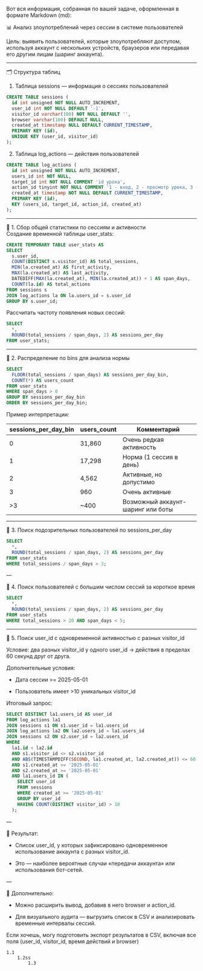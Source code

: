 Вот вся информация, собранная по вашей задаче, оформленная в формате Markdown (md):

📊 Анализ злоупотреблений через сессии в системе пользователей

Цель: выявить пользователей, которые злоупотребляют доступом, используя аккаунт с нескольких устройств, браузеров или передавая его другим лицам (шаринг аккаунта).

---

🗂 Структура таблиц

1. Таблица sessions — информация о сессиях пользователей
    

```sql
CREATE TABLE sessions (
  id int unsigned NOT NULL AUTO_INCREMENT,
  user_id int NOT NULL DEFAULT '-1',
  visitor_id varchar(100) NOT NULL DEFAULT '',
  browser varchar(100) DEFAULT NULL,
  created_at timestamp NULL DEFAULT CURRENT_TIMESTAMP,
  PRIMARY KEY (id),
  UNIQUE KEY (user_id, visitor_id)
);
```

2. Таблица log_actions — действия пользователей
    

```sql
CREATE TABLE log_actions (
  id int unsigned NOT NULL AUTO_INCREMENT,
  users_id int NOT NULL,
  target_id int NOT NULL COMMENT 'id урока',
  action_id tinyint NOT NULL COMMENT '1 - вход, 2 - просмотр урока, 3 - выполнение задания',
  created_at timestamp NOT NULL DEFAULT CURRENT_TIMESTAMP,
  PRIMARY KEY (id),
  KEY (users_id, target_id, action_id, created_at)
);
```

---

📌 1. Сбор общей статистики по сессиям и активности  
Создание временной таблицы user_stats:

```sql
CREATE TEMPORARY TABLE user_stats AS
SELECT
  s.user_id,
  COUNT(DISTINCT s.visitor_id) AS total_sessions,
  MIN(la.created_at) AS first_activity,
  MAX(la.created_at) AS last_activity,
  DATEDIFF(MAX(la.created_at), MIN(la.created_at)) + 1 AS span_days,
  COUNT(la.id) AS total_actions
FROM sessions s
JOIN log_actions la ON la.users_id = s.user_id
GROUP BY s.user_id;
```

Рассчитать частоту появления новых сессий:

```sql
SELECT
  *,
  ROUND(total_sessions / span_days, 2) AS sessions_per_day
FROM user_stats;
```

---

📌 2. Распределение по bins для анализа нормы

```sql
SELECT
  FLOOR(total_sessions / span_days) AS sessions_per_day_bin,
  COUNT(*) AS users_count
FROM user_stats
WHERE span_days > 0
GROUP BY sessions_per_day_bin
ORDER BY sessions_per_day_bin;
```

Пример интерпретации:

|sessions_per_day_bin|users_count|Комментарий|
|---|---|---|
|0|31,860|Очень редкая активность|
|1|17,298|Норма (1 сессия в день)|
|2|4,562|Активные, но допустимо|
|3|960|Очень активные|
|>3|~400|Возможный аккаунт-шаринг или боты|

---

📌 3. Поиск подозрительных пользователей по sessions_per_day

```sql
SELECT
  *,
  ROUND(total_sessions / span_days, 2) AS sessions_per_day
FROM user_stats
WHERE total_sessions / span_days > 3;
```

—

📌 4. Поиск пользователей с большим числом сессий за короткое время

```sql
SELECT
  *,
  ROUND(total_sessions / span_days, 2) AS sessions_per_day
FROM user_stats
WHERE total_sessions > 20 AND span_days < 5;
```

---

🚨 5. Поиск user_id с одновременной активностью с разных visitor_id

Условие: два разных visitor_id у одного user_id → действия в пределах 60 секунд друг от друга.

Дополнительные условия:

- Дата сессии >= 2025-05-01
    
- Пользователь имеет >10 уникальных visitor_id
    

Итоговый запрос:

```sql
SELECT DISTINCT la1.users_id AS user_id
FROM log_actions la1
JOIN sessions s1 ON s1.user_id = la1.users_id
JOIN log_actions la2 ON la2.users_id = la1.users_id
JOIN sessions s2 ON s2.user_id = la2.users_id
WHERE
  la1.id < la2.id
  AND s1.visitor_id <> s2.visitor_id
  AND ABS(TIMESTAMPDIFF(SECOND, la1.created_at, la2.created_at)) <= 60
  AND s1.created_at >= '2025-05-01'
  AND s2.created_at >= '2025-05-01'
  AND la1.users_id IN (
    SELECT user_id
    FROM sessions
    WHERE created_at >= '2025-05-01'
    GROUP BY user_id
    HAVING COUNT(DISTINCT visitor_id) > 10
  );
```

—

🎯 Результат:

- Список user_id, у которых зафиксировано одновременное использование аккаунта с разных visitor_id.
    
- Это — наиболее вероятные случаи «передачи аккаунта» или использования бот-сетей.
    

—

💬 Дополнительно:

- Можно расширить вывод, добавив в него browser и action_id.
    
- Для визуального аудита — выгрузить список в CSV и анализировать временные интервалы сессий.
    

Если хочешь, могу подготовить экспорт результатов в CSV, включая все поля (user_id, visitor_id, время действий и browser)

	1.1
		1.2ss
			1.3